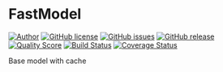 # FastModel

[![Author](http://img.shields.io/badge/author-@ssgonchar-blue.svg)](https://webchik.com.ua)
[![GitHub license](https://img.shields.io/badge/license-Apache%202-blue.svg)](https://raw.githubusercontent.com/ssgonchar/FastModel/master/LICENSE)
[![GitHub issues](https://img.shields.io/github/issues/ssgonchar/FastModel.svg)](https://github.com/ssgonchar/FastModel/issues)
[![GitHub release](https://img.shields.io/github/release/qubyte/rubidium.svg)]()
[![Quality Score](https://img.shields.io/scrutinizer/g/ssgonchar/FastModel.svg)](https://scrutinizer-ci.com/g/ssgonchar/FastModel)
[![Build Status](https://img.shields.io/travis/ssgonchar/FastModel/master.svg)](https://travis-ci.org/ssgonchar/FastModel)
[![Coverage Status](https://img.shields.io/scrutinizer/coverage/g/ssgonchar/FastModel.svg)](https://scrutinizer-ci.com/g/ssgonchar/FastModel/code-structure)

Base model with cache
